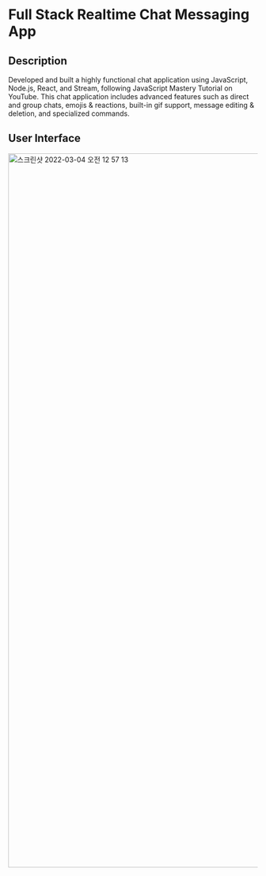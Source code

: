# Full Stack Realtime Chat Messaging App

## Description

Developed and built a highly functional chat application using JavaScript, Node.js, React, and Stream, following JavaScript Mastery Tutorial on YouTube. This chat application includes advanced features such as direct and group chats, emojis & reactions, built-in gif support, message editing & deletion, and specialized commands.

## User Interface

<img width="1440" alt="스크린샷 2022-03-04 오전 12 57 13" src="https://user-images.githubusercontent.com/94903612/156602009-be97deeb-d948-45fe-a23a-0645e3750b92.png">

